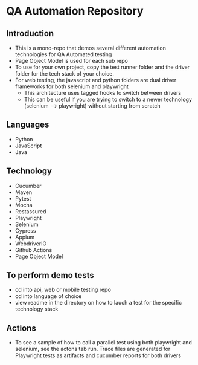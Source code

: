 # QA Automation Repository

## Introduction
- This is a mono-repo that demos several different automation technologies for QA Automated testing
- Page Object Model is used for each sub repo
- To use for your own project, copy the test runner folder and the driver folder for the tech stack of your choice. 
- For web testing, the javascript and python folders are dual driver frameworks for both selenium and playwright
   - This architecture uses tagged hooks to switch between drivers
   - This can be useful if you are trying to switch to a newer technology (selenium --> playwright) without starting from scratch

## Languages
- Python
- JavaScript
- Java

## Technology
 - Cucumber
 - Maven 
 - Pytest
 - Mocha
 - Restassured 
 - Playwright
 - Selenium
 - Cypress
 - Appium
 - WebdriverIO
 - Github Actions
 - Page Object Model

## To perform demo tests
- cd into api, web or mobile testing repo
- cd into language of choice
- view readme in the directory on how to lauch a test for the specific technology stack

## Actions
- To see a sample of how to call a parallel test using both playwright and selenium, see the actons tab run. Trace files are generated for Playwright tests as artifacts and cucumber reports for both drivers
